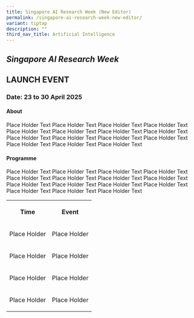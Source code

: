```yaml
---
title: Singapore AI Research Week (New Editor)
permalink: /singapore-ai-research-week-new-editor/
variant: tiptap
description: ""
third_nav_title: Artificial Intelligence
---
```

<h2><em>Singapore AI Research Week</em></h2>
<h2>LAUNCH EVENT</h2>
<h3>Date: 23 to 30 April 2025</h3>
<p></p>
<h4>About</h4>
<p>Place Holder Text Place Holder Text Place Holder Text Place Holder Text
Place Holder Text Place Holder Text Place Holder Text Place Holder Text
Place Holder Text Place Holder Text Place Holder Text Place Holder Text
Place Holder Text Place Holder Text Place Holder Text</p>
<h4>Programme</h4>
<p>Place Holder Text Place Holder Text Place Holder Text Place Holder Text
Place Holder Text Place Holder Text Place Holder Text Place Holder Text
Place Holder Text Place Holder Text Place Holder Text Place Holder Text
Place Holder Text Place Holder Text Place Holder Text</p>
<p></p>
<table style="minWidth: 50px">
<colgroup>
<col>
<col>
</colgroup>
<tbody>
<tr>
<th rowspan="1" colspan="1">
<p>Time</p>
</th>
<th rowspan="1" colspan="1">
<p>Event</p>
</th>
</tr>
<tr>
<td rowspan="1" colspan="1">
<p>Place Holder</p>
</td>
<td rowspan="1" colspan="1">
<p>Place Holder</p>
</td>
</tr>
<tr>
<td rowspan="1" colspan="1">
<p>Place Holder</p>
</td>
<td rowspan="1" colspan="1">
<p>Place Holder</p>
</td>
</tr>
<tr>
<td rowspan="1" colspan="1">
<p>Place Holder</p>
</td>
<td rowspan="1" colspan="1">
<p>Place Holder</p>
</td>
</tr>
<tr>
<td rowspan="1" colspan="1">
<p>Place Holder</p>
</td>
<td rowspan="1" colspan="1">
<p>Place Holder</p>
</td>
</tr>
</tbody>
</table>
<p></p>